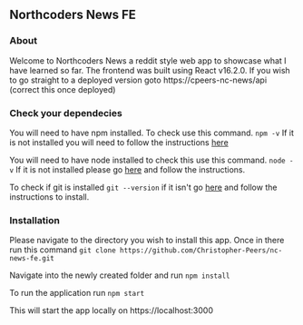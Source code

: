 ## Northcoders News FE
### About

Welcome to Northcoders News a reddit style web app to showcase what I have learned so far. The frontend was built using React v16.2.0. If you wish to go straight to a deployed version goto https://cpeers-nc-news/api (correct this once deployed)

### Check your dependecies

You will need to have npm installed. To check use this command.
```npm -v```
If it is not installed you will need to follow the instructions [here](https://nodejs.org/en/download/package-manager/)

You will need to have node installed to check this use this command. ```node -v```
If it is not installed please go [here](https://nodejs.org/en/download/package-manager/) and follow the instructions.

To check if git is installed ```git --version``` if it isn't go [here](https://git-scm.com/downloads) and follow the instructions to install.

### Installation

Please navigate to the directory you wish to install this app. Once in there run this command ```git clone https://github.com/Christopher-Peers/nc-news-fe.git```

Navigate into the newly created folder and run ```npm install```

To run the application run ```npm start```

This will start the app locally on https://localhost:3000 